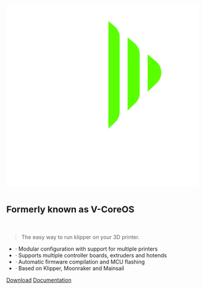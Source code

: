 ![logo](_media/logos/Logo-v2-white.svg)

# <small>Formerly known as **V-CoreOS**</small>

<br />

> The easy way to run klipper on your 3D printer.

- · Modular configuration with support for multiple printers
- · Supports multiple controller boards, extruders and hotends
- · Automatic firmware compilation and MCU flashing
- · Based on Klipper, Moonraker and Mainsail

[Download](https://github.com/Rat-OS/RatOS/releases)
[Documentation](#introduction)
